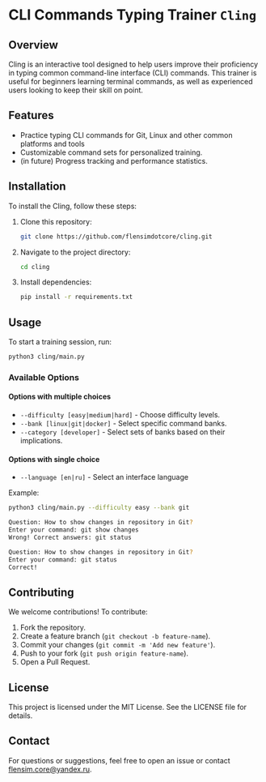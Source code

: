# CLI Commands Typing Trainer `Cling`

## Overview
Cling is an interactive tool designed to help users improve their proficiency in typing common command-line interface (CLI) commands. This trainer is useful for beginners learning terminal commands, as well as experienced users looking to keep their skill on point.

## Features
- Practice typing CLI commands for Git, Linux and other common platforms and tools
- Customizable command sets for personalized training.
- (in future) Progress tracking and performance statistics.

## Installation
To install the Cling, follow these steps:

1. Clone this repository:
   ```bash
   git clone https://github.com/flensimdotcore/cling.git
   ```
2. Navigate to the project directory:
   ```bash
   cd cling
   ```
3. Install dependencies:
   ```bash
   pip install -r requirements.txt
   ```

## Usage
To start a training session, run:
```bash
python3 cling/main.py
```

### Available Options
#### Options with multiple choices
- `--difficulty [easy|medium|hard]` - Choose difficulty levels.
- `--bank [linux|git|docker]` - Select specific command banks.
- `--category [developer]` - Select sets of banks based on their implications.

#### Options with single choice
- `--language [en|ru]` - Select an interface language

Example:
```bash
python3 cling/main.py --difficulty easy --bank git
```

```bash
Question: How to show changes in repository in Git?
Enter your command: git show changes
Wrong! Correct answers: git status
```

```bash
Question: How to show changes in repository in Git?
Enter your command: git status
Correct!
```

## Contributing
We welcome contributions! To contribute:
1. Fork the repository.
2. Create a feature branch (`git checkout -b feature-name`).
3. Commit your changes (`git commit -m 'Add new feature'`).
4. Push to your fork (`git push origin feature-name`).
5. Open a Pull Request.

## License
This project is licensed under the MIT License. See the LICENSE file for details.

## Contact
For questions or suggestions, feel free to open an issue or contact flensim.core@yandex.ru.
